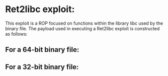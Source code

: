 # Ret2libc exploit:
This exploit is a ROP focused on functions within the library libc used by the binary file.
The payload used in executing a Ret2libc exploit is constructed as follows:

## For a 64-bit binary file:

## For a 32-bit binary file: